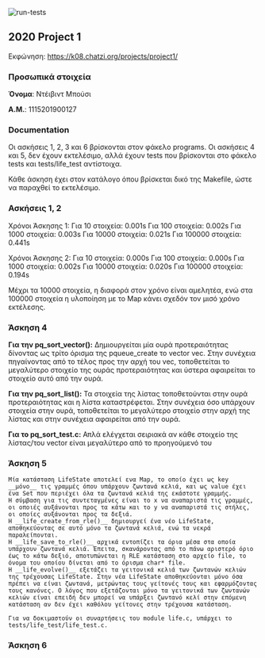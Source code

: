 ![run-tests](../../workflows/run-tests/badge.svg)

## 2020 Project 1

Εκφώνηση: https://k08.chatzi.org/projects/project1/


### Προσωπικά στοιχεία

__Όνομα__: Ντέιβιντ Μπούσι

__Α.Μ.__: 1115201900127

### Documentation
Οι ασκήσεις 1, 2, 3 και 6 βρίσκονται στον φάκελο programs.
Οι ασκήσεις 4 και 5, δεν έχουν εκτελέσιμο, αλλά έχουν tests που βρίσκονται στο φάκελο tests και tests/life_test αντίστοιχα.

Κάθε άσκηση έχει στον κατάλογο όπου βρίσκεται δικό της Makefile, ώστε να παραχθεί το εκτελέσιμο.

### Ασκήσεις 1, 2

Χρόνοι Άσκησης 1:
    Για 10 στοιχεία: 0.001s
    Για 100 στοιχεία: 0.002s
    Για 1000 στοιχεία: 0.003s
    Για 10000 στοιχεία: 0.021s
    Για 100000 στοιχεία: 0.441s

Χρόνοι Άσκησης 2:
    Για 10 στοιχεία: 0.000s
    Για 100 στοιχεία: 0.000s
    Για 1000 στοιχεία: 0.002s
    Για 10000 στοιχεία: 0.020s
    Για 100000 στοιχεία: 0.194s

Μέχρι τα 10000 στοιχεία, η διαφορά στον χρόνο είναι αμελητέα, ενώ στα 100000 στοιχεία η υλοποίηση με το Map κάνει σχεδόν τον μισό χρόνο εκτέλεσης.

### Άσκηση 4

__Για την pq_sort_vector():__
    Δημιουργείται μία ουρά προτεραιότητας δίνοντας ως τρίτο όρισμα της pqueue_create το vector vec.
    Στην συνέχεια πηγαίνοντας από το τέλος προς την αρχή του vec, τοποθετείται το μεγαλύτερο στοιχείο της
    ουράς προτεραιότητας και ύστερα αφαιρείται το στοιχείο αυτό από την ουρά.

__Για την pq_sort_list():__
    Τα στοιχεία της λίστας τοποθετούνται στην ουρά προτεραιότητας και η λίστα καταστρέφεται.
    Στην συνέχεια όσο υπάρχουν στοιχεία στην ουρά, τοποθετείται το μεγαλύτερο στοιχείο στην αρχή της λίστας και στην συνέχεια αφαιρείται από την ουρά.

__Για το pq_sort_test.c:__
    Απλά ελέγχεται σειριακά αν κάθε στοιχείο της λίστας/του vector είναι μεγαλύτερο από το προηγούμενό του

### Άσκηση 5
    Μία κατάσταση LifeState αποτελεί ενα Map, το οποίο έχει ως key __μόνο__ τις γραμμές όπου υπάρχουν ζωντανά κελιά, και ως value έχει ένα Set που περιέχει όλα τα ζωντανά κελιά της εκάστοτε γραμμής.
    Η σύμβαση για τις συντεταγμένες είναι το x να αναπαριστά τις γραμμές, οι οποιές αυξάνονται προς τα κάτω και το y να αναπαριστά τις στήλες, οι οποίες αυξάνονται προς τα δεξιά.
    Η __life_create_from_rle()__ δημιουργεί ένα νέο LifeState, αποθηκεύοντας σε αυτό μόνο τα ζωντανά κελιά, ενώ τα νεκρά παραλείπονται.
    Η __life_save_to_rle()__ αρχικά εντοπίζει τα όρια μέσα στα οποία υπάρχουν ζωντανά κελιά. Έπειτα, σκανάροντας από το πάνω αριστερό όριο έως το κάτω δεξιό, αποτυπώνεται η RLE κατάσταση στο αρχείο file, το όνομα του οποίου δίνεται από το όρισμα char* file.
    Η __life_evolve()__ εξετάζει τα γειτονικά κελιά των ζωντανών κελιών της τρέχουσας LifeState. Στην νέα LifeState αποθηκεύονται μόνο όσα πρέπει να είναι ζωντανά, μετρώντας τους γείτονές τους και εφαρμόζοντας τους κανόνες. Ο λόγος που εξετάζονται μόνο τα γειτονικά των ζωντανών κελιών είναι επειδή δεν μπορεί να υπάρξει ζωντανό κελί στην επόμενη κατάσταση αν δεν έχει καθόλου γείτονες στην τρέχουσα κατάσταση.

    Για να δοκιμαστούν οι συναρτήσεις του module life.c, υπάρχει το tests/life_test/life_test.c.

### Άσκηση 6
    